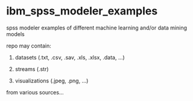 
# ibm_spss_modeler_examples
spss modeler examples of different machine learning and/or data mining models 

repo may contain:

1. datasets (.txt, .csv, .sav, .xls, .xlsx, .data, ...)

2. streams (.str)

3. visualizations (.jpeg, .png, ...)

from various sources...
